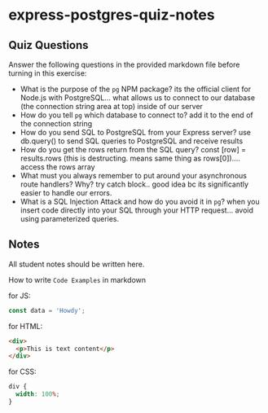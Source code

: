 # express-postgres-quiz-notes

## Quiz Questions

Answer the following questions in the provided markdown file before turning in this exercise:

- What is the purpose of the `pg` NPM package?
  its the official client for Node.js with PostgreSQL... what allows us to connect to our database (the connection string area at top) inside of our server
- How do you tell `pg` which database to connect to?
  add it to the end of the connection string
- How do you send SQL to PostgreSQL from your Express server?
  use db.query() to send SQL queries to PostgreSQL and receive results
- How do you get the rows return from the SQL query?
  const [row] = results.rows (this is destructing. means same thing as rows[0]).... access the rows array
- What must you always remember to put around your asynchronous route handlers? Why?
  try catch block.. good idea bc its significantly easier to handle our errors.
- What is a SQL Injection Attack and how do you avoid it in `pg`?
  when you insert code directly into your SQL through your HTTP request... avoid using parameterized queries.

## Notes

All student notes should be written here.

How to write `Code Examples` in markdown

for JS:

```javascript
const data = 'Howdy';
```

for HTML:

```html
<div>
  <p>This is text content</p>
</div>
```

for CSS:

```css
div {
  width: 100%;
}
```

